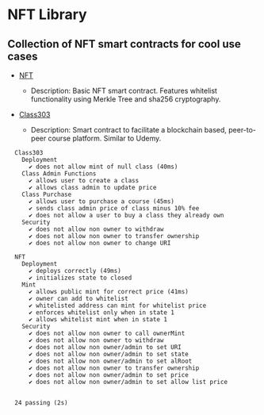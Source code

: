 # NFT Library
## Collection of NFT smart contracts for cool use cases

* [NFT](https://github.com/aglawson/NFTLibrary/blob/main/contracts/NFT.sol)
  - Description: Basic NFT smart contract. Features whitelist functionality using Merkle Tree and sha256 cryptography. 
  
* [Class303](https://github.com/aglawson/NFTLibrary/blob/main/contracts/Membership/Class303.sol)
  - Description: Smart contract to facilitate a blockchain based, peer-to-peer course platform. Similar to Udemy.

```
  Class303
    Deployment
      ✔ does not allow mint of null class (40ms)
    Class Admin Functions
      ✔ allows user to create a class
      ✔ allows class admin to update price
    Class Purchase
      ✔ allows user to purchase a course (45ms)
      ✔ sends class admin price of class minus 10% fee
      ✔ does not allow a user to buy a class they already own
    Security
      ✔ does not allow non owner to withdraw
      ✔ does not allow non owner to transfer ownership
      ✔ does not allow non owner to change URI

  NFT
    Deployment
      ✔ deploys correctly (49ms)
      ✔ initializes state to closed
    Mint
      ✔ allows public mint for correct price (41ms)
      ✔ owner can add to whitelist
      ✔ whitelisted address can mint for whitelist price
      ✔ enforces whitelist only when in state 1
      ✔ allows whitelist mint when in state 1
    Security
      ✔ does not allow non owner to call ownerMint
      ✔ does not allow non owner to withdraw
      ✔ does not allow non owner/admin to set URI
      ✔ does not allow non owner/admin to set state
      ✔ does not allow non owner/admin to set alRoot
      ✔ does not allow non owner to transfer ownership
      ✔ does not allow non owner/admin to set price
      ✔ does not allow non owner/admin to set allow list price


  24 passing (2s)
  ```